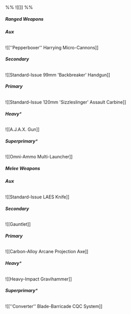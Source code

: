 %%
![[]]
%%
#####  *Ranged Weapons*
###### **Aux**
![[''Pepperboxer'' Harrying Micro-Cannons]]
###### **Secondary**
![[Standard-Issue 99mm 'Backbreaker' Handgun]]
###### **Primary**
![[Standard-Issue 120mm 'Sizzleslinger' Assault Carbine]]
###### **Heavy***
![[A.J.A.X. Gun]]
###### **Superprimary***
![[Omni-Ammo Multi-Launcher]]
#####  *Melee Weapons*
###### **Aux**
![[Standard-Issue LAES Knife]]
###### **Secondary**
![[Gauntlet]]
###### **Primary**
![[Carbon-Alloy Arcane Projection Axe]]
###### **Heavy***
![[Heavy-Impact Gravihammer]]
###### **Superprimary***
![[''Converter'' Blade-Barricade CQC System]]